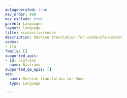 ```yaml
---
autogenerated: true
nav_order: 999
nav_exclude: true
parent: Languages
layout: language
title: <code>ifa</code>
description: Machine translation for <code>ifa</code>
codes:
- ifa
family: []
supported_apis:
- id: niutrans
  name: Niutrans
supported_qe_apis: []
seo:
  name: Machine translation for None
  type: Language

---
```


